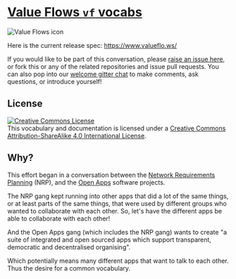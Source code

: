 # [Value Flows `vf` vocabs](https://github.com/valueflows/valueflows)

![Value Flows icon](https://rawgit.com/valueflows/valueflows/master/assets/icon-0.svg)

Here is the current release spec: https://www.valueflo.ws/

If you would like to be part of this conversation, please [raise an issue here](https://github.com/valueflows/valueflows/issues), or fork this or any of the related repositories and issue pull requests.  You can also pop into our [welcome gitter chat](https://gitter.im/valueflows/welcome) to make comments, ask questions, or introduce yourself!

## License

<a rel="license" href="http://creativecommons.org/licenses/by-sa/4.0/"><img alt="Creative Commons License" style="border-width:0" src="https://i.creativecommons.org/l/by-sa/4.0/88x31.png" /></a><br />This vocabulary and documentation is licensed under a <a rel="license" href="http://creativecommons.org/licenses/by-sa/4.0/">Creative Commons Attribution-ShareAlike 4.0 International License</a>.


## Why?

This effort began in a conversation between the [Network Requirements Planning](https://github.com/valnet/valuenetwork) (NRP), and the [Open Apps](https://github.com/open-app/core) software projects. 

The NRP gang kept running into other apps that did a lot of the same things, or at least parts of the same things, that were used by different groups who wanted to collaborate with each other. So, let's have the different apps be able to collaborate with each other!

And the Open Apps gang (which includes the NRP gang) wants to create "a suite of integrated and open sourced apps which support transparent, democratic and decentralised organising".

Which potentially means many different apps that want to talk to each other. Thus the desire for a common vocabulary.

